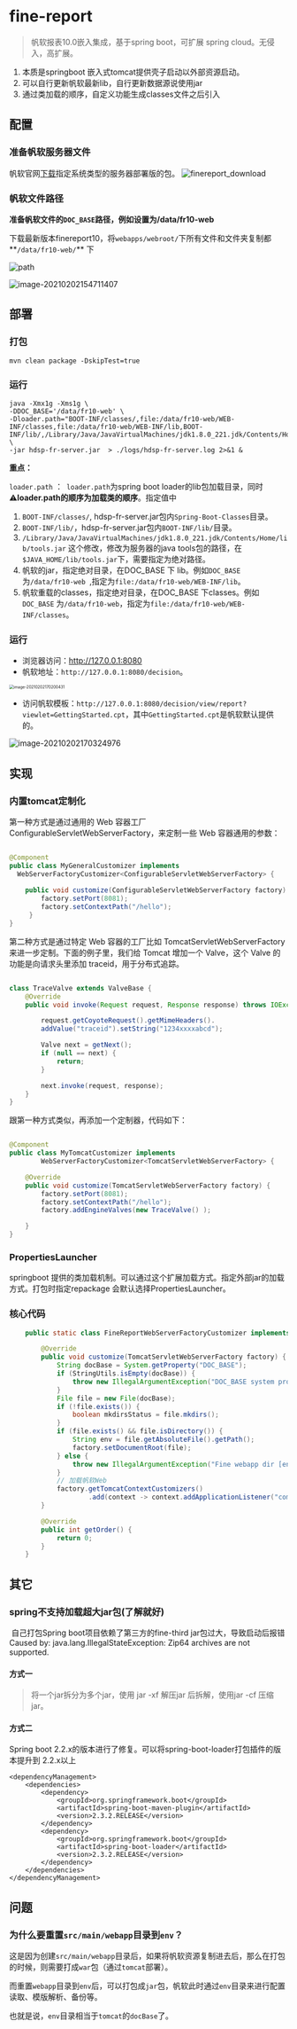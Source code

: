 # fine-report

> 帆软报表10.0嵌入集成，基于spring boot，可扩展 spring cloud。无侵入，高扩展。

1. 本质是springboot 嵌入式tomcat提供壳子启动以外部资源启动。
2. 可以自行更新帆软最新lib，自行更新数据源说使用jar
3. 通过类加载的顺序，自定义功能生成classes文件之后引入

## 配置

### 准备帆软服务器文件

帆软官网[下载](https://www.finereport.com/product/download)指定系统类型的服务器部署版的包。
![finereport_download](doc/finereport_download.png)


### 帆软文件路径

​	**准备帆软文件的`DOC_BASE`路径，例如设置为/data/fr10-web**

​    下载最新版本finereport10，将`webapps/webroot/`下所有文件和文件夹复制都**`/data/fr10-web/`** 下

![path](doc/path.png)

![image-20210202154711407](doc/path.png)

## 部署

### 打包

```shell
mvn clean package -DskipTest=true
```

### 运行

```shell
java -Xmx1g -Xms1g \
-DDOC_BASE='/data/fr10-web' \
-Dloader.path="BOOT-INF/classes/,file:/data/fr10-web/WEB-INF/classes,file:/data/fr10-web/WEB-INF/lib,BOOT-INF/lib/,/Library/Java/JavaVirtualMachines/jdk1.8.0_221.jdk/Contents/Home/lib/tools.jar" \
-jar hdsp-fr-server.jar  > ./logs/hdsp-fr-server.log 2>&1 &
```


**重点：**

`loader.path` ：` loader.path`为spring boot loader的lib包加载目录，同时⚠️**loader.path的顺序为加载类的顺序**。指定值中

1. `BOOT-INF/classes/`, hdsp-fr-server.jar包内`Spring-Boot-Classes`目录。
2. `BOOT-INF/lib/`，hdsp-fr-server.jar包内`BOOT-INF/lib/`目录。
3. `/Library/Java/JavaVirtualMachines/jdk1.8.0_221.jdk/Contents/Home/lib/tools.jar` 这个修改，修改为服务器的java tools包的路径，在`$JAVA_HOME/lib/tools.jar`下，需要指定为绝对路径。
4. 帆软的jar，指定绝对目录，在DOC_BASE 下 lib。例如`DOC_BASE` 为`/data/fr10-web `,指定为`file:/data/fr10-web/WEB-INF/lib`。
5. 帆软重载的classes，指定绝对目录，在DOC_BASE 下classes。例如`DOC_BASE` 为`/data/fr10-web`，指定为`file:/data/fr10-web/WEB-INF/classes`。

### 运行

* 浏览器访问：http://127.0.0.1:8080
* 帆软地址：`http://127.0.0.1:8080/decision`。

<img src="doc/login.png" alt="image-20210202170200431" style="zoom:50%;" />

* 访问帆软模板：`http://127.0.0.1:8080/decision/view/report?viewlet=GettingStarted.cpt`，其中`GettingStarted.cpt`是帆软默认提供的。

![image-20210202170324976](doc/GettingStarted.png)



## 实现

### 内置tomcat定制化

第一种方式是通过通用的 Web 容器工厂 ConfigurableServletWebServerFactory，来定制一些 Web 容器通用的参数：

```java

@Component
public class MyGeneralCustomizer implements
  WebServerFactoryCustomizer<ConfigurableServletWebServerFactory> {
  
    public void customize(ConfigurableServletWebServerFactory factory) {
        factory.setPort(8081);
        factory.setContextPath("/hello");
     }
}
```

第二种方式是通过特定 Web 容器的工厂比如 TomcatServletWebServerFactory 来进一步定制。下面的例子里，我们给 Tomcat 增加一个 Valve，这个 Valve 的功能是向请求头里添加 traceid，用于分布式追踪。

```java

class TraceValve extends ValveBase {
    @Override
    public void invoke(Request request, Response response) throws IOException, ServletException {

        request.getCoyoteRequest().getMimeHeaders().
        addValue("traceid").setString("1234xxxxabcd");

        Valve next = getNext();
        if (null == next) {
            return;
        }

        next.invoke(request, response);
    }
}
```

跟第一种方式类似，再添加一个定制器，代码如下：

```java

@Component
public class MyTomcatCustomizer implements
        WebServerFactoryCustomizer<TomcatServletWebServerFactory> {

    @Override
    public void customize(TomcatServletWebServerFactory factory) {
        factory.setPort(8081);
        factory.setContextPath("/hello");
        factory.addEngineValves(new TraceValve() );

    }
}
```

### PropertiesLauncher

springboot 提供的类加载机制。可以通过这个扩展加载方式。指定外部jar的加载方式。打包时指定repackage 会默认选择PropertiesLauncher。

### 核心代码

```java
    public static class FineReportWebServerFactoryCustomizer implements WebServerFactoryCustomizer<TomcatServletWebServerFactory>, Ordered {

        @Override
        public void customize(TomcatServletWebServerFactory factory) {
            String docBase = System.getProperty("DOC_BASE");
            if (StringUtils.isEmpty(docBase)) {
                throw new IllegalArgumentException("DOC_BASE system property can't empty");
            }
            File file = new File(docBase);
            if (!file.exists()) {
                boolean mkdirsStatus = file.mkdirs();
            }
            if (file.exists() && file.isDirectory()) {
                String env = file.getAbsoluteFile().getPath();
                factory.setDocumentRoot(file);
            } else {
                throw new IllegalArgumentException("Fine webapp dir [env] not found");
            }
            // 加载帆软Web
            factory.getTomcatContextCustomizers()
                    .add(context -> context.addApplicationListener("com.fr.startup.FineServletContextListener"));
        }

        @Override
        public int getOrder() {
            return 0;
        }
    }
```



## 其它

### spring不支持加载超大jar包(了解就好)

​	自己打包Spring boot项目依赖了第三方的fine-third jar包过大，导致启动后报错Caused by: java.lang.IllegalStateException: Zip64 archives are not supported.

#### 方式一

> 将一个jar拆分为多个jar，使用 jar -xf   解压jar 后拆解，使用jar -cf 压缩jar。

#### 方式二

Spring boot 2.2.x的版本进行了修复。可以将spring-boot-loader打包插件的版本提升到 2.2.x以上

```pom
<dependencyManagement>
    <dependencies>
        <dependency>
            <groupId>org.springframework.boot</groupId>
            <artifactId>spring-boot-maven-plugin</artifactId>
            <version>2.3.2.RELEASE</version>
        </dependency>
        <dependency>
            <groupId>org.springframework.boot</groupId>
            <artifactId>spring-boot-loader</artifactId>
            <version>2.3.2.RELEASE</version>
        </dependency>
    </dependencies>
</dependencyManagement>
```

## 问题

### 为什么要重置`src/main/webapp`目录到`env`？

这是因为创建`src/main/webapp`目录后，如果将帆软资源复制进去后，那么在打包的时候，则需要打成`war`包（通过`tomcat`部署）。

而重置`webapp`目录到`env`后，可以打包成`jar`包，帆软此时通过`env`目录来进行配置读取、模版解析、备份等。

也就是说，`env`目录相当于`tomcat`的`docBase`了。

